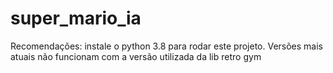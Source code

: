 # super_mario_ia

Recomendações: instale o python 3.8 para rodar este projeto. 
Versões mais atuais não funcionam com a versão utilizada da lib retro gym
